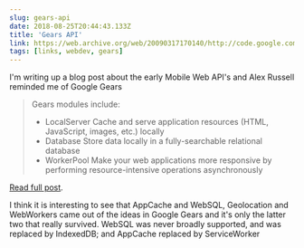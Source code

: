 ```yaml
---
slug: gears-api
date: 2018-08-25T20:44:43.133Z
title: 'Gears API'
link: https://web.archive.org/web/20090317170140/http://code.google.com/apis/gears/
tags: [links, webdev, gears]
---
```

I'm writing up a blog post about the early Mobile Web API's and Alex Russell reminded me of Google Gears

> Gears modules include:
> 
> * LocalServer Cache and serve application resources (HTML, JavaScript, images, etc.) locally
> * Database Store data locally in a fully-searchable relational database
> * WorkerPool Make your web applications more responsive by performing resource-intensive operations asynchronously

[Read full post](https://web.archive.org/web/20090317170140/http://code.google.com/apis/gears/).

I think it is interesting to see that AppCache and WebSQL, Geolocation and WebWorkers came out of the ideas in Google Gears and it's only the latter two that really survived. WebSQL was never broadly supported, and was replaced by IndexedDB; and AppCache replaced by ServiceWorker

